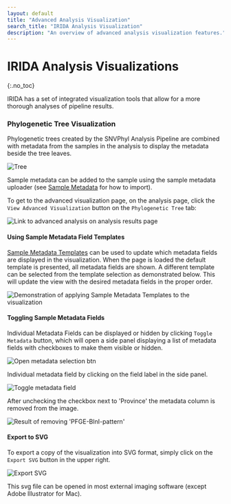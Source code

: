 ```yaml
---
layout: default
title: "Advanced Analysis Visualization"
search_title: "IRIDA Analysis Visualization"
description: "An overview of advanced analysis visualization features."
---
```


IRIDA Analysis Visualizations
=============================
{:.no_toc}

IRIDA has a set of integrated visualization tools that allow for a more thorough analyses of pipeline results.

### Phylogenetic Tree Visualization

Phylogenetic trees created by the SNVPhyl Analysis Pipeline are combined with metadata from the samples in the analysis to display the metadata beside the tree leaves.

![Tree](images/plain_tree.png)

Sample metadata can be added to the sample using the sample metadata uploader (see [Sample Metadata](../sample-metadata) for how to import).

To get to the advanced visualization page, on the analysis page, click the `View Advanced Visualization` button on the `Phylogenetic Tree` tab:

![Link to advanced analysis on analysis results page](images/viz_link.png)

#### Using Sample Metadata Field Templates

[Sample Metadata Templates](../sample-metadata-templates/) can be used to update which metadata fields are displayed in the visualization.  When the page is loaded the default template is presented, all metadata fields are shown.  A different template can be selected from the template selection as demonstrated below.  This will update the view with the desired metadata fields in the proper order.

![Demonstration of applying Sample Metadata Templates to the visualization](images/template_selection.png)

#### Toggling Sample Metadata Fields

Individual Metadata Fields can be displayed or hidden by clicking `Toggle Metadata` button, which will open a side panel displaying a list of metadata fields with checkboxes to make them visible or hidden.  

![Open metadata selection btn](images/toggle_metadata_button.png)

Individual metadata field by clicking on the field label in the side panel.

![Toggle metadata field](images/toggle_metadatafield.png)

After unchecking the checkbox next to 'Province' the metadata column is removed from the image.

![Result of removing 'PFGE-BlnI-pattern'](images/toggle_metadatafield_after.png)

#### Export to SVG

To export a copy of the visualization into SVG format, simply click on the `Export SVG` button in the upper right.

![Export SVG](images/export_svg.png)

This svg file can be opened in most external imaging software (except Adobe Illustrator for Mac).